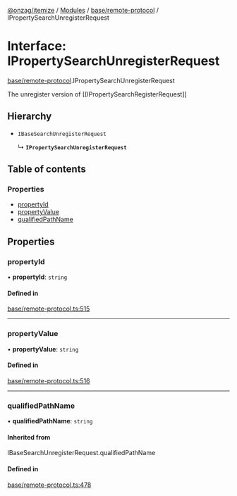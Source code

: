 [@onzag/itemize](../README.md) / [Modules](../modules.md) / [base/remote-protocol](../modules/base_remote_protocol.md) / IPropertySearchUnregisterRequest

# Interface: IPropertySearchUnregisterRequest

[base/remote-protocol](../modules/base_remote_protocol.md).IPropertySearchUnregisterRequest

The unregister version of [[IPropertySearchRegisterRequest]]

## Hierarchy

- `IBaseSearchUnregisterRequest`

  ↳ **`IPropertySearchUnregisterRequest`**

## Table of contents

### Properties

- [propertyId](base_remote_protocol.IPropertySearchUnregisterRequest.md#propertyid)
- [propertyValue](base_remote_protocol.IPropertySearchUnregisterRequest.md#propertyvalue)
- [qualifiedPathName](base_remote_protocol.IPropertySearchUnregisterRequest.md#qualifiedpathname)

## Properties

### propertyId

• **propertyId**: `string`

#### Defined in

[base/remote-protocol.ts:515](https://github.com/onzag/itemize/blob/59702dd5/base/remote-protocol.ts#L515)

___

### propertyValue

• **propertyValue**: `string`

#### Defined in

[base/remote-protocol.ts:516](https://github.com/onzag/itemize/blob/59702dd5/base/remote-protocol.ts#L516)

___

### qualifiedPathName

• **qualifiedPathName**: `string`

#### Inherited from

IBaseSearchUnregisterRequest.qualifiedPathName

#### Defined in

[base/remote-protocol.ts:478](https://github.com/onzag/itemize/blob/59702dd5/base/remote-protocol.ts#L478)
